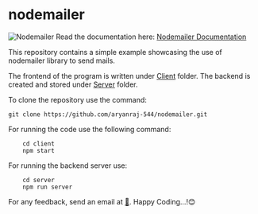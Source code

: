 # nodemailer

<img src = "https://nodemailer.com/nm_logo_200x136.png" alt = "Nodemailer">
Read the documentation here:
<a href ="https://nodemailer.com/about/">Nodemailer Documentation</a>

This repository contains a simple example showcasing the use of nodemailer library to send mails.

The frontend of the program is written under <a href = "https://github.com/aryanraj-544/nodemailer/tree/main/client">Client</a> folder.
The backend is created and stored under <a href = "https://github.com/aryanraj-544/nodemailer/tree/main/server">Server</a> folder.

To clone the repository use the command:

```
git clone https://github.com/aryanraj-544/nodemailer.git
```

For running the code use the following command:

```
    cd client
    npm start
```

For running the backend server use:
```
    cd server
    npm run server
```

For any feedback, send an email at <a href ="https://mail.google.com/mail/u/0/#inbox?compose=CllgCJZZQlnxmdZQwlnrXNGFMGRQvrBrnKtwMPVfXSLlCJqKBfDTTXMGdtBLwCLdXhSqjNDFzNV">📧</a>.
Happy Coding...!😊